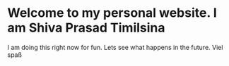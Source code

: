 # Welcome to my personal website. I am Shiva Prasad Timilsina
I am doing this right now for fun. Lets see what happens in the future. Viel spaß
